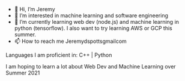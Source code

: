 - 👋 Hi, I’m Jeremy
- 👀 I’m interested in machine learning and software engineering
- 🌱 I’m currently learning web dev (node.js) and machine learning in python (tensorflow). I also want to try learning AWS or GCP this summer.
- 📫 How to reach me Jeremydspotts<at>gmail<dot>com

Languages I am proficient in:
C++ | Python

I am hoping to learn a lot about Web Dev and Machine Learning over Summer 2021
